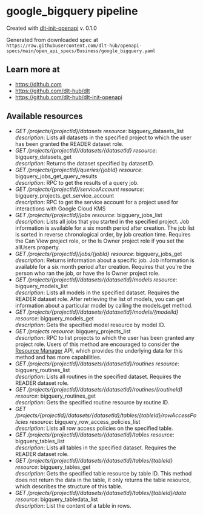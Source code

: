 # google_bigquery pipeline

Created with [dlt-init-openapi](https://github.com/dlt-hub/dlt-init-openapi) v. 0.1.0

Generated from downloaded spec at `https://raw.githubusercontent.com/dlt-hub/openapi-specs/main/open_api_specs/Business/google_bigquery.yaml`
## Learn more at

* https://dlthub.com
* https://github.com/dlt-hub/dlt
* https://github.com/dlt-hub/dlt-init-openapi


## Available resources
* _GET /projects/{projectId}/datasets_ 
  *resource*: bigquery_datasets_list  
  *description*: Lists all datasets in the specified project to which the user has been granted the READER dataset role.
* _GET /projects/{projectId}/datasets/{datasetId}_ 
  *resource*: bigquery_datasets_get  
  *description*: Returns the dataset specified by datasetID.
* _GET /projects/{projectId}/queries/{jobId}_ 
  *resource*: bigquery_jobs_get_query_results  
  *description*: RPC to get the results of a query job.
* _GET /projects/{projectId}/serviceAccount_ 
  *resource*: bigquery_projects_get_service_account  
  *description*: RPC to get the service account for a project used for interactions with Google Cloud KMS
* _GET /projects/{projectId}/jobs_ 
  *resource*: bigquery_jobs_list  
  *description*: Lists all jobs that you started in the specified project. Job information is available for a six month period after creation. The job list is sorted in reverse chronological order, by job creation time. Requires the Can View project role, or the Is Owner project role if you set the allUsers property.
* _GET /projects/{projectId}/jobs/{jobId}_ 
  *resource*: bigquery_jobs_get  
  *description*: Returns information about a specific job. Job information is available for a six month period after creation. Requires that you're the person who ran the job, or have the Is Owner project role.
* _GET /projects/{projectId}/datasets/{datasetId}/models_ 
  *resource*: bigquery_models_list  
  *description*: Lists all models in the specified dataset. Requires the READER dataset role. After retrieving the list of models, you can get information about a particular model by calling the models.get method.
* _GET /projects/{projectId}/datasets/{datasetId}/models/{modelId}_ 
  *resource*: bigquery_models_get  
  *description*: Gets the specified model resource by model ID.
* _GET /projects_ 
  *resource*: bigquery_projects_list  
  *description*: RPC to list projects to which the user has been granted any project role. Users of this method are encouraged to consider the [Resource Manager](https://cloud.google.com/resource-manager/docs/) API, which provides the underlying data for this method and has more capabilities.
* _GET /projects/{projectId}/datasets/{datasetId}/routines_ 
  *resource*: bigquery_routines_list  
  *description*: Lists all routines in the specified dataset. Requires the READER dataset role.
* _GET /projects/{projectId}/datasets/{datasetId}/routines/{routineId}_ 
  *resource*: bigquery_routines_get  
  *description*: Gets the specified routine resource by routine ID.
* _GET /projects/{projectId}/datasets/{datasetId}/tables/{tableId}/rowAccessPolicies_ 
  *resource*: bigquery_row_access_policies_list  
  *description*: Lists all row access policies on the specified table.
* _GET /projects/{projectId}/datasets/{datasetId}/tables_ 
  *resource*: bigquery_tables_list  
  *description*: Lists all tables in the specified dataset. Requires the READER dataset role.
* _GET /projects/{projectId}/datasets/{datasetId}/tables/{tableId}_ 
  *resource*: bigquery_tables_get  
  *description*: Gets the specified table resource by table ID. This method does not return the data in the table, it only returns the table resource, which describes the structure of this table.
* _GET /projects/{projectId}/datasets/{datasetId}/tables/{tableId}/data_ 
  *resource*: bigquery_tabledata_list  
  *description*: List the content of a table in rows.
